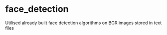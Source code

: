 # face_detection
Utilised already built face detection algorithms on BGR images stored in text files
